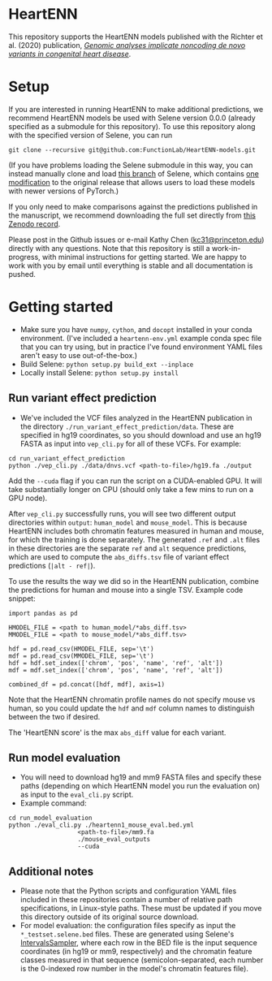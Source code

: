 # HeartENN

This repository supports the HeartENN models published with the Richter et al. (2020) publication, [_Genomic analyses implicate noncoding de novo variants in congenital heart disease_](https://doi.org/10.1038/s41588-020-0652-z).

# Setup

If you are interested in running HeartENN to make additional predictions, we recommend HeartENN models be used with Selene version 0.0.0 (already specified as a submodule for this repository). To use this repository along with the specified version of Selene, you can run 
```
git clone --recursive git@github.com:FunctionLab/HeartENN-models.git
```
(If you have problems loading the Selene submodule in this way, you can instead manually clone and load [this branch](https://github.com/kathyxchen/selene/tree/heartenn-branch-0.0.0) of Selene, which contains [one modification](https://github.com/kathyxchen/selene/commit/512dc4d7d194059a97fa8fdeffed5b8bbe2bafe1) to the original release that allows users to load these models with newer versions of PyTorch.)

If you only need to make comparisons against the predictions published in the manuscript, we recommend downloading the full set directly from [this Zenodo record](https://doi.org/10.5281/zenodo.4065588). 

Please post in the Github issues or e-mail Kathy Chen (kc31@princeton.edu) directly with any questions. Note that this repository is still a work-in-progress, with minimal instructions for getting started. We are happy to work with you by email until everything is stable and all documentation is pushed. 

# Getting started
- Make sure you have `numpy`, `cython`, and `docopt` installed in your conda environment. (I've included a `heartenn-env.yml` example conda spec file that you can try using, but in practice I've found environment YAML files aren't easy to use out-of-the-box.)
- Build Selene: `python setup.py build_ext --inplace`
- Locally install Selene: `python setup.py install`

## Run variant effect prediction
- We've included the VCF files analyzed in the HeartENN publication in the directory `./run_variant_effect_prediction/data`. These are specified in hg19 coordinates, so you should download and use an hg19 FASTA as input into `vep_cli.py` for all of these VCFs. For example:
```
cd run_variant_effect_prediction
python ./vep_cli.py ./data/dnvs.vcf <path-to-file>/hg19.fa ./output
```
Add the `--cuda` flag if you can run the script on a CUDA-enabled GPU. It will take substantially longer on CPU (should only take a few mins to run on a GPU node). 

After `vep_cli.py` successfully runs, you will see two different output directories within `output`: `human_model` and `mouse_model`. This is because HeartENN includes both chromatin features measured in human and mouse, for which the training is done separately. The generated `.ref` and `.alt` files in these directories are the separate `ref` and `alt` sequence predictions, which are used to compute the `abs_diffs.tsv` file of variant effect predictions (`|alt - ref|`). 

To use the results the way we did so in the HeartENN publication, combine the predictions for human and mouse into a single TSV. Example code snippet:

```
import pandas as pd

HMODEL_FILE = <path to human_model/*abs_diff.tsv>
MMODEL_FILE = <path to mouse_model/*abs_diff.tsv>

hdf = pd.read_csv(HMODEL_FILE, sep='\t')
mdf = pd.read_csv(MMODEL_FILE, sep='\t')
hdf = hdf.set_index(['chrom', 'pos', 'name', 'ref', 'alt'])
mdf = mdf.set_index(['chrom', 'pos', 'name', 'ref', 'alt'])

combined_df = pd.concat([hdf, mdf], axis=1)
```

Note that the HeartENN chromatin profile names do not specify mouse vs human, so you could update the `hdf` and `mdf` column names to distinguish between the two if desired.

The 'HeartENN score' is the max `abs_diff` value for each variant. 

## Run model evaluation 
- You will need to download hg19 and mm9 FASTA files and specify these paths (depending on which HeartENN model you run the evaluation on) as input to the `eval_cli.py` script.
- Example command: 
```
cd run_model_evaluation
python ./eval_cli.py ./heartenn1_mouse_eval.bed.yml 
                   <path-to-file>/mm9.fa
                   ./mouse_eval_outputs
                   --cuda
```

## Additional notes
- Please note that the Python scripts and configuration YAML files included in these repositories contain a number of relative path specifications, in Linux-style paths. These must be updated if you move this directory outside of its original source download.
- For model evaluation: the configuration files specify as input the `*_testset.selene.bed` files. These are generated using Selene's [IntervalsSampler](http://selene.flatironinstitute.org/overview/cli.html#intervals-sampler), where each row in the BED file is the input sequence coordinates (in hg19 or mm9, respectively) and the chromatin feature classes measured in that sequence (semicolon-separated, each number is the 0-indexed row number in the model's chromatin features file).
